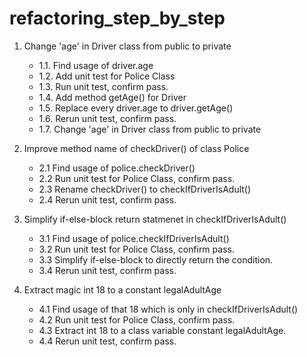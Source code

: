# refactoring_step_by_step
1. Change 'age' in Driver class from public to private
	- 1.1. Find usage of driver.age
	- 1.2. Add unit test for Police Class
	- 1.3. Run unit test, confirm pass.
	- 1.4. Add method getAge() for Driver
	- 1.5. Replace every driver.age to driver.getAge()
	- 1.6. Rerun unit test, confirm pass.
	- 1.7. Change 'age' in Driver class from public to private

2. Improve method name of checkDriver() of class Police
	- 2.1 Find usage of police.checkDriver()
	- 2.2 Run unit test for Police Class, confirm pass.
	- 2.3 Rename checkDriver() to checkIfDriverIsAdult()
	- 2.4 Rerun unit test, confirm pass.

3. Simplify if-else-block return statmenet in checkIfDriverIsAdult()
	- 3.1 Find usage of police.checkIfDriverIsAdult()
	- 3.2 Run unit test for Police Class, confirm pass.
	- 3.3 Simplify if-else-block to directly return the condition.
	- 3.4 Rerun unit test, confirm pass.
	
4. Extract magic int 18 to a constant legalAdultAge
	- 4.1 Find usage of that 18 which is only in checkIfDriverIsAdult()
	- 4.2 Run unit test for Police Class, confirm pass.
	- 4.3 Extract int 18 to a class variable constant legalAdultAge.
	- 4.4 Rerun unit test, confirm pass.
	
